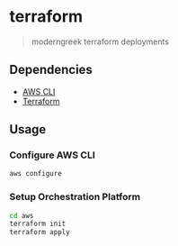# terraform

> moderngreek terraform deployments

## Dependencies

* [AWS CLI](https://aws.amazon.com/cli)
* [Terraform](https://terraform.io)


## Usage

### Configure AWS CLI

```sh
aws configure
```

### Setup Orchestration Platform

```sh
cd aws
terraform init
terraform apply
```
